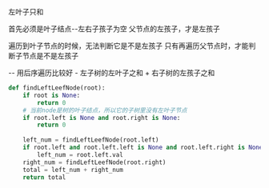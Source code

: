 左叶子只和

首先必须是叶子结点--左右子孩子为空
父节点的左孩子，才是左孩子


遍历到叶子节点的时候，无法判断它是不是左孩子
只有再遍历父节点时，才能判断子节点是不是左孩子

-- 用后序遍历比较好 - 左子树的左叶子之和 + 右子树的左孩子之和
```python
def findLeftLeefNode(root):
    if root is None:
        return 0
    # 当前node是树的叶子结点，所以它的子树里没有左叶子节点
    if root.left is None and root.right is None:
        return 0
    
    left_num = findLeftLeefNode(root.left)
    if root.left and root.left.left is None and root.left.right is None:
        left_num = root.left.val
    right_num = findLeftLeefNode(root.right)
    total = left_num + right_num
    return total
```